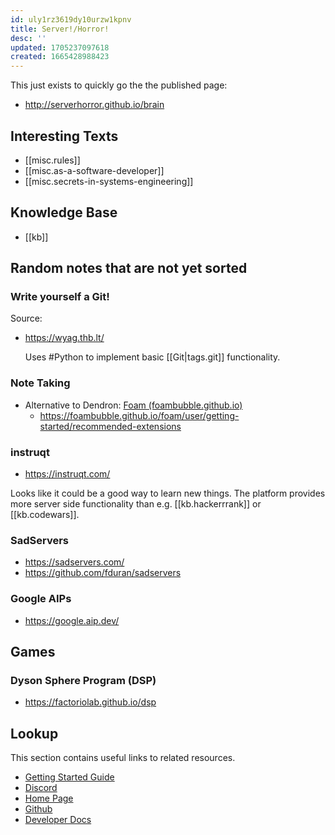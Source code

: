 ```yaml
---
id: uly1rz3619dy10urzw1kpnv
title: Server!/Horror!
desc: ''
updated: 1705237097618
created: 1665428988423
---
```


This just exists to quickly go the the published page:

* http://serverhorror.github.io/brain

## Interesting Texts

* [[misc.rules]]
* [[misc.as-a-software-developer]]
* [[misc.secrets-in-systems-engineering]]

## Knowledge Base

* [[kb]]

## Random notes that are not yet sorted

### Write yourself a Git!

Source:

  * https://wyag.thb.lt/

    Uses #Python to implement basic [[Git|tags.git]] functionality.

### Note Taking

* Alternative to Dendron: [Foam (foambubble.github.io)](https://foambubble.github.io/foam)
  * https://foambubble.github.io/foam/user/getting-started/recommended-extensions

### instruqt

* https://instruqt.com/

Looks like it could be a good way to learn new things.
The platform provides more server side functionality than e.g. [[kb.hackerrrank]] or [[kb.codewars]].

### SadServers

* https://sadservers.com/
* https://github.com/fduran/sadservers

### Google AIPs

* https://google.aip.dev/

## Games

### Dyson Sphere Program (DSP)

* https://factoriolab.github.io/dsp

## Lookup

This section contains useful links to related resources.

* [Getting Started Guide](https://link.dendron.so/6b25)
* [Discord](https://link.dendron.so/6b23)
* [Home Page](https://wiki.dendron.so/)
* [Github](https://link.dendron.so/6b24)
* [Developer Docs](https://docs.dendron.so/)
